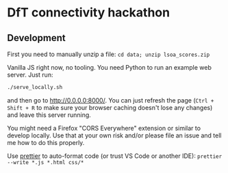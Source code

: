 # DfT connectivity hackathon

## Development

First you need to manually unzip a file: `cd data; unzip lsoa_scores.zip`

Vanilla JS right now, no tooling. You need Python to run an example web server. Just run:

```bash
./serve_locally.sh
```

and then go to <http://0.0.0.0:8000/>. You can just refresh the page (`Ctrl + Shift + R` to make sure your browser caching doesn't lose any changes) and leave this server running.

You might need a Firefox "CORS Everywhere" extension or similar to develop locally. Use that at your own risk and/or please file an issue and tell me how to do this properly.

Use [prettier](https://prettier.io) to auto-format code (or trust VS Code or another IDE): `prettier --write *.js *.html css/*`
